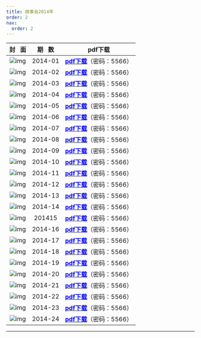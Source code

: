 ```yaml
---
title: 故事会2014年
order: 2
nav:
  order: 2
---
```

|                          封   面                          | 期   数 | pdf下载                                                                          |
| :---------------------------------------------------------: | :-------: | -------------------------------------------------------------------------------- |
| ![img](../../../public/images/gushihui/gsh2014/gsh201401.jpg) |  2014-01  | [<font color="blue">**pdf下载**</font>](https://url97.ctfile.com/f/799297-1454605841-44b1e4?p=5566)（密码：5566） |
| ![img](../../../public/images/gushihui/gsh2014/gsh201402.jpg) |  2014-02  | [<font color="blue">**pdf下载**</font>](https://url97.ctfile.com/f/799297-1454605796-f5e146?p=5566)（密码：5566） |
| ![img](../../../public/images/gushihui/gsh2014/gsh201403.jpg) |  2014-03  | [<font color="blue">**pdf下载**</font>](https://url97.ctfile.com/f/799297-1454605706-03c697?p=5566)（密码：5566） |
| ![img](../../../public/images/gushihui/gsh2014/gsh201404.jpg) |  2014-04  | [<font color="blue">**pdf下载**</font>](https://url97.ctfile.com/f/799297-1454605628-bde4df?p=5566)（密码：5566） |
| ![img](../../../public/images/gushihui/gsh2014/gsh201405.jpg) |  2014-05  | [<font color="blue">**pdf下载**</font>](https://url97.ctfile.com/f/799297-1454605313-a6c345?p=5566)（密码：5566） |
| ![img](../../../public/images/gushihui/gsh2014/gsh201406.jpg) |  2014-06  | [<font color="blue">**pdf下载**</font>](https://url97.ctfile.com/f/799297-1454605253-e38dff?p=5566)（密码：5566） |
| ![img](../../../public/images/gushihui/gsh2014/gsh201407.jpg) |  2014-07  | [<font color="blue">**pdf下载**</font>](https://url97.ctfile.com/f/799297-1454605442-989b97?p=5566)（密码：5566） |
| ![img](../../../public/images/gushihui/gsh2014/gsh201408.jpg) |  2014-08  | [<font color="blue">**pdf下载**</font>](https://url97.ctfile.com/f/799297-1454605385-24c417?p=5566)（密码：5566） |
| ![img](../../../public/images/gushihui/gsh2014/gsh201409.jpg) |  2014-09  | [<font color="blue">**pdf下载**</font>](https://url97.ctfile.com/f/799297-1454605313-a6c345?p=5566)（密码：5566） |
| ![img](../../../public/images/gushihui/gsh2014/gsh201410.jpg) |  2014-10  | [<font color="blue">**pdf下载**</font>](https://url97.ctfile.com/f/799297-1454605253-e38dff?p=5566)（密码：5566） |
| ![img](../../../public/images/gushihui/gsh2014/gsh201411.jpg) |  2014-11  | [<font color="blue">**pdf下载**</font>](https://url97.ctfile.com/f/799297-1454605190-8046a6?p=5566)（密码：5566） |
| ![img](../../../public/images/gushihui/gsh2014/gsh201412.jpg) |  2014-12  | [<font color="blue">**pdf下载**</font>](https://url97.ctfile.com/f/799297-1454605139-d258a1?p=5566)（密码：5566） |
| ![img](../../../public/images/gushihui/gsh2014/gsh201413.jpg) |  2014-13  | [<font color="blue">**pdf下载**</font>](https://url97.ctfile.com/f/799297-1454605103-868eff?p=5566)（密码：5566） |
| ![img](../../../public/images/gushihui/gsh2014/gsh201414.jpg) |  2014-14  | [<font color="blue">**pdf下载**</font>](https://url97.ctfile.com/f/799297-1454605037-27e225?p=5566)（密码：5566） |
| ![img](../../../public/images/gushihui/gsh2014/gsh201415.jpg) |  201415  | [<font color="blue">**pdf下载**</font>](https://url97.ctfile.com/f/799297-1454604986-9a5526?p=5566)（密码：5566） |
| ![img](../../../public/images/gushihui/gsh2014/gsh201416.jpg) |  2014-16  | [<font color="blue">**pdf下载**</font>](https://url97.ctfile.com/f/799297-1454604947-c23016?p=5566)（密码：5566） |
| ![img](../../../public/images/gushihui/gsh2014/gsh201417.jpg) |  2014-17  | [<font color="blue">**pdf下载**</font>](https://url97.ctfile.com/f/799297-1454604827-0ebacc?p=5566)（密码：5566） |
| ![img](../../../public/images/gushihui/gsh2014/gsh201418.jpg) |  2014-18  | [<font color="blue">**pdf下载**</font>](https://url97.ctfile.com/f/799297-1454604764-045b58?p=5566)（密码：5566） |
| ![img](../../../public/images/gushihui/gsh2014/gsh201419.jpg) |  2014-19  | [<font color="blue">**pdf下载**</font>](https://url97.ctfile.com/f/799297-1454606192-619bd9?p=5566)（密码：5566） |
| ![img](../../../public/images/gushihui/gsh2014/gsh201420.jpg) |  2014-20  | [<font color="blue">**pdf下载**</font>](https://url97.ctfile.com/f/799297-1454606141-73aa72?p=5566)（密码：5566） |
| ![img](../../../public/images/gushihui/gsh2014/gsh201421.jpg) |  2014-21  | [<font color="blue">**pdf下载**</font>](https://url97.ctfile.com/f/799297-1454606096-0d03ec?p=5566)（密码：5566） |
| ![img](../../../public/images/gushihui/gsh2014/gsh201422.jpg) |  2014-22  | [<font color="blue">**pdf下载**</font>](https://url97.ctfile.com/f/799297-1454606039-a80b87?p=5566)（密码：5566） |
| ![img](../../../public/images/gushihui/gsh2014/gsh201423.jpg) |  2014-23  | [<font color="blue">**pdf下载**</font>](https://url97.ctfile.com/f/799297-1454605973-d876f9?p=5566)（密码：5566） |
| ![img](../../../public/images/gushihui/gsh2014/gsh201424.jpg) |  2014-24  | [<font color="blue">**pdf下载**</font>](https://url97.ctfile.com/f/799297-1454605901-11cc37?p=5566)（密码：5566） |

---

